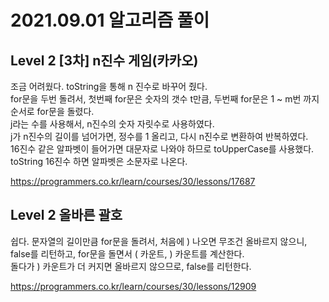 # 2021.09.01 알고리즘 풀이

## Level 2 [3차] n진수 게임(카카오)

조금 어려웠다. toString을 통해 n 진수로 바꾸어 줬다.\
for문을 두번 돌려서, 첫번째 for문은 숫자의 갯수 t만큼, 두번째 for문은 1 ~ m번 까지 순서로 for문을 돌렸다.\
j라는 수를 사용해서, n진수의 숫자 자릿수로 사용하였다.\
j가 n진수의 길이를 넘어가면, 정수를 1 올리고, 다시 n진수로 변환하여 반복하였다.\
16진수 같은 알파벳이 들어가면 대문자로 나와야 하므로 toUpperCase를 사용했다.\
toString 16진수 하면 알파벳은 소문자로 나온다.

https://programmers.co.kr/learn/courses/30/lessons/17687

## Level 2 올바른 괄호

쉽다. 문자열의 길이만큼 for문을 돌려서, 처음에 ) 나오면 무조건 올바르지 않으니,\
false를 리턴하고, for문을 돌면서 ( 카운트, ) 카운트를 계산한다.\
돌다가 ) 카운트가 더 커지면 올바르지 않으므로, false를 리턴한다.

https://programmers.co.kr/learn/courses/30/lessons/12909
